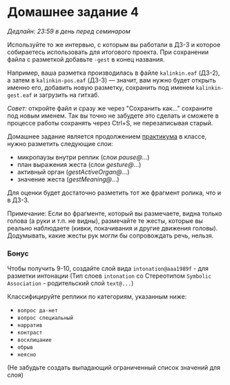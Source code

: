 # Домашнее задание 4

*Дедлайн: 23:59 в день перед семинаром*

Используйте то же интервью, с которым вы работали в ДЗ-3 и которое собираетесь использовать для итогового проекта. При сохранении файла с разметкой добавьте `-gest` в конец названия.

Например, ваша разметка производилась в файле `kalinkin.eaf` (ДЗ-2), а затем в `kalinkin-pos.eaf` (ДЗ-3) — значит, вам нужно будет открыть именно его, добавить новую разметку, сохранить под именем `kalinkin-gest.eaf` и загрузить на гитхаб.

*Совет:* откройте файл и сразу же через "Сохранить как..." сохраните под новым именем. Так вы точно не забудете это сделать и сможете в процессе работы сохранять через Ctrl+S, не перезаписывая старый.


Домашнее задание является продолжением [практикума](https://github.com/olesar/lingdata/blob/gh-pages/practicum-elan-intonation.md) в классе, нужно разметить следующие слои:  
* микропаузы внутри реплик (слои _pause@_...)  
* план выражения жеста (слои _gesture@_...)
* активный орган (_gestActiveOrgan@_...)   
* значение жеста (_gestMeaning@_...)  

Для оценки будет достаточно разметить тот же фрагмент ролика, что и в ДЗ-3.

Примечание: Если во фрагменте, который вы размечаете, видна только голова (а руки и т.п. не видны), размечайте те жесты, которые вы реально наблюдаете (кивки, покачивания и другие движения головы).
Додумывать, какие жесты рук могли бы сопровождать речь, нельзя.  

### Бонус

Чтобы получить 9-10, создайте слой вида
`intonation@aaa1989f` - для разметки интонации (Тип слоев `intonation` со Стереотипом `Symbolic Association` - родительский слой `text@...`)

Классифицируйте реплики по категориям, указанным ниже:
* `вопрос да-нет`  
* `вопрос специальный`  
* `нарратив`  
* `контраст`  
* `восклицание`  
* `обрыв`
* `неясно`

(Не забудьте создать выпадающий ограниченный список значений для слоя)
